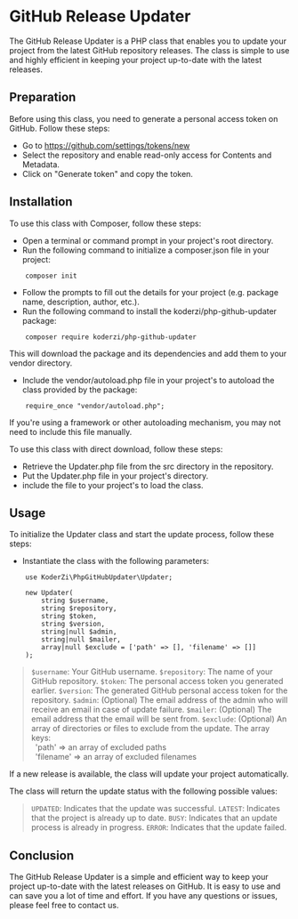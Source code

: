 # GitHub Release Updater

The GitHub Release Updater is a PHP class that enables you to update your project from the latest GitHub repository releases. The class is simple to use and highly efficient in keeping your project up-to-date with the latest releases.

## Preparation

Before using this class, you need to generate a personal access token on GitHub. Follow these steps:

- Go to https://github.com/settings/tokens/new
- Select the repository and enable read-only access for Contents and Metadata.
- Click on "Generate token" and copy the token.

## Installation

To use this class with Composer, follow these steps:
- Open a terminal or command prompt in your project's root directory.
- Run the following command to initialize a composer.json file in your project:

```
    composer init
```

- Follow the prompts to fill out the details for your project (e.g. package name, description, author, etc.).
- Run the following command to install the koderzi/php-github-updater package:

```
    composer require koderzi/php-github-updater
```

This will download the package and its dependencies and add them to your vendor directory.

- Include the vendor/autoload.php file in your project's to autoload the class provided by the package:

```
    require_once "vendor/autoload.php";
```

If you're using a framework or other autoloading mechanism, you may not need to include this file manually.

To use this class with direct download, follow these steps:

- Retrieve the Updater.php file from the src directory in the repository.
- Put the Updater.php file in your project's directory.
- include the file to your project's to load the class.

## Usage

To initialize the Updater class and start the update process, follow these steps:
- Instantiate the class with the following parameters:

```
    use KoderZi\PhpGitHubUpdater\Updater;

    new Updater(
        string $username,
        string $repository,
        string $token,
        string $version,
        string|null $admin,
        string|null $mailer,
        array|null $exclude = ['path' => [], 'filename' => []]
    );
```

> `$username`: Your GitHub username.
> `$repository`: The name of your GitHub repository.
> `$token`: The personal access token you generated earlier.
> `$version`: The generated GitHub personal access token for the repository.
> `$admin`: (Optional) The email address of the admin who will receive an email in case of update failure.
> `$mailer`: (Optional) The email address that the email will be sent from.
> `$exclude`: (Optional) An array of directories or files to exclude from the update. The array keys:<br>&ensp;'path' => an array of excluded paths<br>&ensp;'filename' => an array of excluded filenames

If a new release is available, the class will update your project automatically. 

The class will return the update status with the following possible values:

> `UPDATED`: Indicates that the update was successful.
> `LATEST`: Indicates that the project is already up to date.
> `BUSY`: Indicates that an update process is already in progress.
> `ERROR`: Indicates that the update failed.

## Conclusion

The GitHub Release Updater is a simple and efficient way to keep your project up-to-date with the latest releases on GitHub. It is easy to use and can save you a lot of time and effort. If you have any questions or issues, please feel free to contact us.
